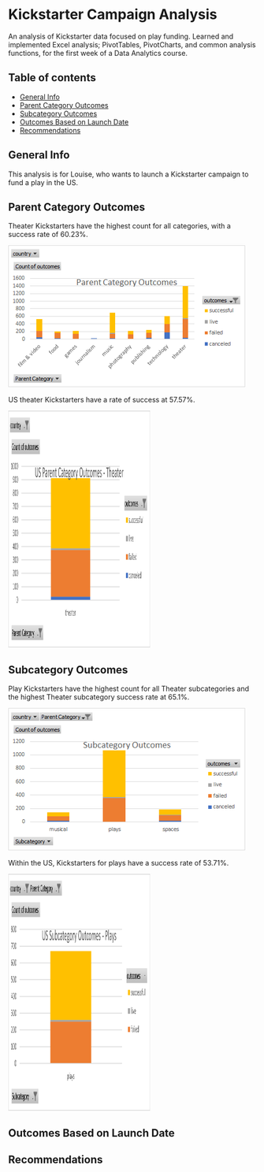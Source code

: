 # Kickstarter Campaign Analysis
An analysis of Kickstarter data focused on play funding. Learned and implemented Excel analysis; PivotTables, PivotCharts, and common analysis functions, for the first week of a Data Analytics course.

## Table of contents
* [General Info](#general-info)
* [Parent Category Outcomes](#parent-category-outcomes)
* [Subcategory Outcomes](#subcategory-outcomes)
* [Outcomes Based on Launch Date](#outcomes-based-on-launch-date)
* [Recommendations](#recommendations)

## General Info
This analysis is for Louise, who wants to launch a Kickstarter campaign to fund a play in the US.

## Parent Category Outcomes
Theater Kickstarters have the highest count for all categories, with a success rate of 60.23%.

![Parent Category Outcomes](https://github.com/kolemae/kickstarter-analysis/blob/main/Parent%20Category%20Outcomes.png)

US theater Kickstarters have a rate of success at 57.57%.

<img src="https://github.com/kolemae/kickstarter-analysis/blob/main/Parent%20Category%20Outcomes%20-%20US%20Theater.png" width="288" height="481" />

## Subcategory Outcomes
Play Kickstarters have the highest count for all Theater subcategories and the highest Theater subcategory success rate at 65.1%.

![Subcategory Outcomes](https://github.com/kolemae/kickstarter-analysis/blob/main/Subcategory%20Outcomes.png)

Within the US, Kickstarters for plays have a success rate of 53.71%.

<img src="https://github.com/kolemae/kickstarter-analysis/blob/main/Subcategory%20Outcomes%20-%20US%20Plays.png" width="288" height="481" />

## Outcomes Based on Launch Date

## Recommendations
